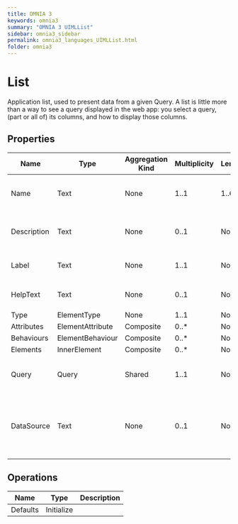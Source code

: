 ```yaml
---
title: OMNIA 3
keywords: omnia3
summary: "OMNIA 3 UIMLList"
sidebar: omnia3_sidebar
permalink: omnia3_languages_UIMLList.html
folder: omnia3
---
```


# List
Application list, used to present data from a given Query. A list is little more than a way to see a query displayed in the web app: you select a query, (part or all of) its columns, and how to display those columns.
## Properties

| Name | Type | Aggregation Kind | Multiplicity | Length | Description |
| --------- | --------- | --------- | --------- | --------- | --------- |
| Name | Text | None | 1..1 | 1..64 | The name of the entity (unique identifier). |
| Description | Text | None | 0..1 | None | The textual explanation of the entities’ purpose. |
| Label | Text | None | 1..1 | None | Label to display in the application. |
| HelpText | Text | None | 0..1 | None | Text/annotation to help the user. |
| Type | ElementType | None | 1..1 | None |  |
| Attributes | ElementAttribute | Composite | 0..* | None |  |
| Behaviours | ElementBehaviour | Composite | 0..* | None |  |
| Elements | InnerElement | Composite | 0..* | None |  |
| Query | Query | Shared | 1..1 | None | Reference a previously created query to use. |
| DataSource | Text | None | 0..1 | None | The Data Source in which the entities are computed and/or persisted |

## Operations

| Name | Type | Description |
| --------- | --------- | --------- |
| Defaults | Initialize |  |

